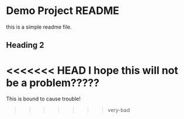 # Demo Project README

this is a simple readme file.

## Heading 2

<<<<<<< HEAD
I hope this will not be a problem?????
=======
This is bound to cause trouble!
>>>>>>> very-bad


